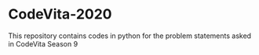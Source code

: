 # CodeVita-2020
This repository contains codes in python for the problem statements asked in CodeVita Season 9
